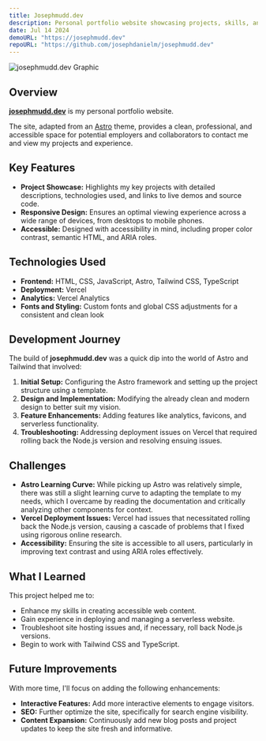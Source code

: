 ```yaml
---
title: Josephmudd.dev
description: Personal portfolio website showcasing projects, skills, and contact information.
date: Jul 14 2024
demoURL: "https://josephmudd.dev"
repoURL: "https://github.com/josephdanielm/josephmudd.dev"
---
```


<img alt="josephmudd.dev Graphic" src="/josephmudd-dev-graphic.png" />

## Overview

<a href="https://josephmudd.dev">**josephmudd.dev**</a> is my personal portfolio website.

The site, adapted from an <a href="https://astro.build/" target="_blank">Astro</a> theme, provides a clean, professional, and accessible space for potential employers and collaborators to contact me and view my projects and experience.

## Key Features

- **Project Showcase:** Highlights my key projects with detailed descriptions, technologies used, and links to live demos and source code.
- **Responsive Design:** Ensures an optimal viewing experience across a wide range of devices, from desktops to mobile phones.
- **Accessible:** Designed with accessibility in mind, including proper color contrast, semantic HTML, and ARIA roles.

## Technologies Used

- **Frontend:** HTML, CSS, JavaScript, Astro, Tailwind CSS, TypeScript
- **Deployment:** Vercel
- **Analytics:** Vercel Analytics
- **Fonts and Styling:** Custom fonts and global CSS adjustments for a consistent and clean look

## Development Journey

The build of **josephmudd.dev** was a quick dip into the world of Astro and Tailwind that involved:

1. **Initial Setup:** Configuring the Astro framework and setting up the project structure using a template.
2. **Design and Implementation:** Modifying the already clean and modern design to better suit my vision.
3. **Feature Enhancements:** Adding features like analytics, favicons, and serverless functionality.
4. **Troubleshooting:** Addressing deployment issues on Vercel that required rolling back the Node.js version and resolving ensuing issues.

## Challenges

- **Astro Learning Curve:** While picking up Astro was relatively simple, there was still a slight learning curve to adapting the template to my needs, which I overcame by reading the documentation and critically analyzing other components for context.
- **Vercel Deployment Issues:** Vercel had issues that necessitated rolling back the Node.js version, causing a cascade of problems that I fixed using rigorous online research.
- **Accessibility:** Ensuring the site is accessible to all users, particularly in improving text contrast and using ARIA roles effectively.

## What I Learned

This project helped me to:

- Enhance my skills in creating accessible web content.
- Gain experience in deploying and managing a serverless website.
- Troubleshoot site hosting issues and, if necessary, roll back Node.js versions.
- Begin to work with Tailwind CSS and TypeScript.

## Future Improvements

With more time, I'll focus on adding the following enhancements:

- **Interactive Features:** Add more interactive elements to engage visitors.
- **SEO:** Further optimize the site, specifically for search engine visibility.
- **Content Expansion:** Continuously add new blog posts and project updates to keep the site fresh and informative.

